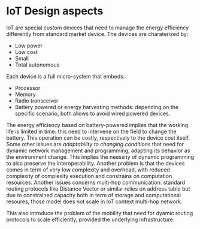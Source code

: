 # IoT Design aspects

IoT are special custom devices that need to manage the energy efficiency differently from standard market device. 
The devices are charaterized by:
- Low power
- Low cost
- Small
- Total autonomous

Each device is a full micro-system that embeds:
- Processor
- Memory
- Radio transceiver
- Battery powered or energy harvesting methods: depending on the specific scenario, both allows to avoid wired powered devices.

The energy efficiency based on battery-powered implies that the working life is limited in time: this need to intervene on the field to change the battery. This operation can be costly, respectively to the device cost itself.
Some other issues are *adaptability to changing conditions* that need for dynamic network management and programming, adapting its behavior as the environment change. This implies the neessity of dynamic programming to also preserve the interoperability. 
Another problem is that the devices comes in term of very low complexity and overhead, with reduced complexity of complexity execution and constrains on computation resources.
Another issues concerns multi-hop communication: standard routing protocols like Distance Vector or similar relies on address table but due to constrained capacity both in term of storage and computational resoures, those model does not scale in IoT context multi-hop network. 

This also introduce the problem of the mobility that need for dyamic routing protocols to scale efficiently, provided the underlying infrastructure.

